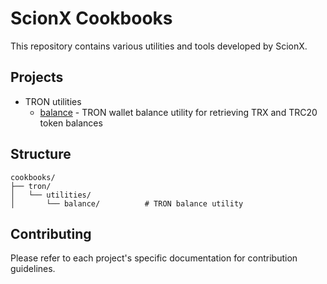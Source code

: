 # ScionX Cookbooks

This repository contains various utilities and tools developed by ScionX.

## Projects

- TRON utilities
  - [balance](./tron/utilities/balance/README.md) - TRON wallet balance utility for retrieving TRX and TRC20 token balances

## Structure

```
cookbooks/
├── tron/
│   └── utilities/
│       └── balance/          # TRON balance utility
```

## Contributing

Please refer to each project's specific documentation for contribution guidelines.